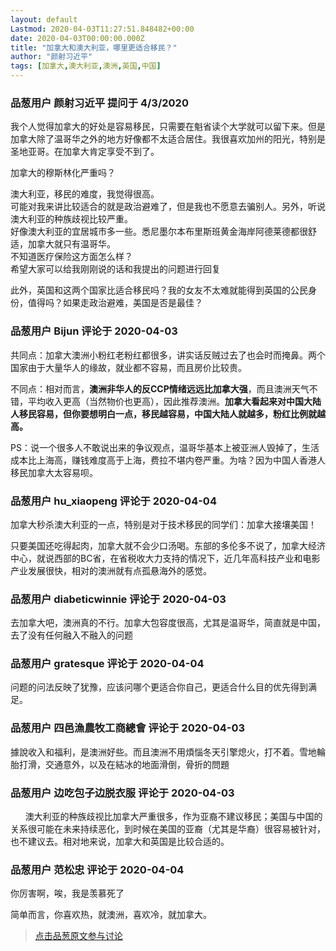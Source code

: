 ```yaml
---
layout: default
Lastmod: 2020-04-03T11:27:51.848482+00:00
date: 2020-04-03T00:00:00.000Z
title: "加拿大和澳大利亚，哪里更适合移民？"
author: "颜射习近平"
tags: [加拿大,澳大利亚,澳洲,英国,中国]
---
```



### 品葱用户 **颜射习近平** 提问于 4/3/2020
    
我个人觉得加拿大的好处是容易移民，只需要在魁省读个大学就可以留下来。但是加拿大除了温哥华之外的地方好像都不太适合居住。我很喜欢加州的阳光，特别是圣地亚哥。在加拿大肯定享受不到了。  
  
加拿大的穆斯林化严重吗？  
  
澳大利亚，移民的难度，我觉得很高。  
可能对我来讲比较适合的就是政治避难了，但是我也不愿意去骗别人。另外，听说澳大利亚的种族歧视比较严重。  
好像澳大利亚的宜居城市多一些。悉尼墨尔本布里斯班黄金海岸阿德莱德都很舒适，加拿大就只有温哥华。  
不知道医疗保险这方面怎么样？  
希望大家可以给我刚刚说的话和我提出的问题进行回复  
  
此外，英国和这两个国家比适合移民吗？我的女友不太难就能得到英国的公民身份，值得吗？如果走政治避难，美国是否是最佳？
    
                

### 品葱用户 **Bijun** 评论于 2020-04-03
        
共同点：加拿大澳洲小粉红老粉红都很多，讲实话反贼过去了也会时而掩鼻。两个国家由于大量华人的缘故，就业都不容易，而且房价比较贵。  
  
不同点：相对而言，**澳洲非华人的反CCP情绪远远比加拿大强**，而且澳洲天气不错，平均收入更高（当然物价也更高），因此推荐澳洲。**加拿大看起来对中国大陆人移民容易，但你要想明白一点，移民越容易，中国大陆人就越多，粉红比例就越高。**  
  
PS：说一个很多人不敢说出来的争议观点，温哥华基本上被亚洲人毁掉了，生活成本比上海高，赚钱难度高于上海，费拉不堪内卷严重。为啥？因为中国人香港人移民加拿大太容易呗。
        
                

### 品葱用户 **hu_xiaopeng** 评论于 2020-04-04
        
加拿大秒杀澳大利亚的一点，特别是对于技术移民的同学们：加拿大接壤美国！  
  
只要美国还吃得起肉，加拿大就不会少口汤喝。东部的多伦多不说了，加拿大经济中心，就说西部的BC省，在省税收大力支持的情况下，近几年高科技产业和电影产业发展很快，相对的澳洲就有点孤悬海外的感觉。
        
                

### 品葱用户 **diabeticwinnie** 评论于 2020-04-03
        
去加拿大吧，澳洲真的不行。加拿大包容度很高，尤其是温哥华，简直就是中国，去了没有任何融入不融入的问题
        
                

### 品葱用户 **gratesque** 评论于 2020-04-04
        
问题的问法反映了犹豫，应该问哪个更适合你自己，更适合什么目的优先得到满足。
        
                

### 品葱用户 **四邑漁農牧工商總會** 评论于 2020-04-03
        
據說收入和福利，是澳洲好些。而且澳洲不用煩惱冬天引擎熄火，打不着。雪地輪胎打滑，交通意外，以及在結冰的地面滑倒，骨折的問題
        
                

### 品葱用户 **边吃包子边脱衣服** 评论于 2020-04-03
        
      澳大利亚的种族歧视比加拿大严重很多，作为亚裔不建议移民；美国与中国的关系很可能在未来持续恶化，到时候在美国的亚裔（尤其是华裔）很容易被针对，也不建议去。相对地来说，加拿大和英国是比较合适的。
        
                

### 品葱用户 **范松忠** 评论于 2020-04-04
        
你厉害啊，唉，我是羡慕死了  
  
简单而言，你喜欢热，就澳洲，喜欢冷，就加拿大。
        
                





> [点击品葱原文参与讨论](https://pincong.rocks/question/22678)

